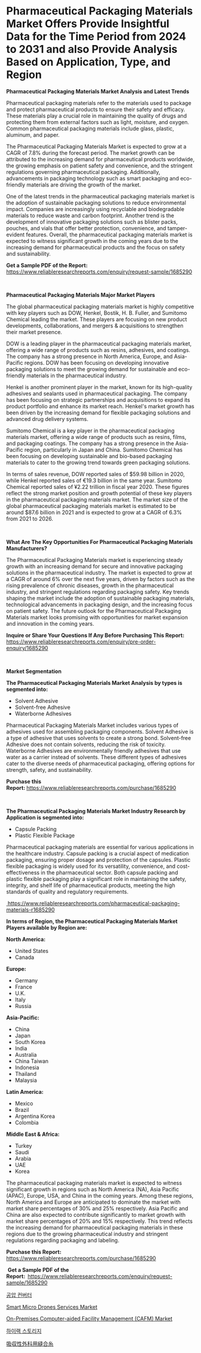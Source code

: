 <p><h1>Pharmaceutical Packaging Materials Market Offers Provide Insightful Data for the Time Period from 2024 to 2031 and also Provide Analysis Based on Application, Type, and Region</h1></p><p><strong>Pharmaceutical Packaging Materials Market Analysis and Latest Trends</strong></p>
<p><p>Pharmaceutical packaging materials refer to the materials used to package and protect pharmaceutical products to ensure their safety and efficacy. These materials play a crucial role in maintaining the quality of drugs and protecting them from external factors such as light, moisture, and oxygen. Common pharmaceutical packaging materials include glass, plastic, aluminum, and paper.</p><p>The Pharmaceutical Packaging Materials Market is expected to grow at a CAGR of 7.8% during the forecast period. The market growth can be attributed to the increasing demand for pharmaceutical products worldwide, the growing emphasis on patient safety and convenience, and the stringent regulations governing pharmaceutical packaging. Additionally, advancements in packaging technology such as smart packaging and eco-friendly materials are driving the growth of the market.</p><p>One of the latest trends in the pharmaceutical packaging materials market is the adoption of sustainable packaging solutions to reduce environmental impact. Companies are increasingly using recyclable and biodegradable materials to reduce waste and carbon footprint. Another trend is the development of innovative packaging solutions such as blister packs, pouches, and vials that offer better protection, convenience, and tamper-evident features. Overall, the pharmaceutical packaging materials market is expected to witness significant growth in the coming years due to the increasing demand for pharmaceutical products and the focus on safety and sustainability.</p></p>
<p><strong>Get a Sample PDF of the Report:&nbsp;</strong> <a href="https://www.reliableresearchreports.com/enquiry/request-sample/1685290">https://www.reliableresearchreports.com/enquiry/request-sample/1685290</a></p>
<p>&nbsp;</p>
<p><strong>Pharmaceutical Packaging Materials Major Market Players</strong></p>
<p><p>The global pharmaceutical packaging materials market is highly competitive with key players such as DOW, Henkel, Bostik, H. B. Fuller, and Sumitomo Chemical leading the market. These players are focusing on new product developments, collaborations, and mergers & acquisitions to strengthen their market presence.</p><p>DOW is a leading player in the pharmaceutical packaging materials market, offering a wide range of products such as resins, adhesives, and coatings. The company has a strong presence in North America, Europe, and Asia-Pacific regions. DOW has been focusing on developing innovative packaging solutions to meet the growing demand for sustainable and eco-friendly materials in the pharmaceutical industry.</p><p>Henkel is another prominent player in the market, known for its high-quality adhesives and sealants used in pharmaceutical packaging. The company has been focusing on strategic partnerships and acquisitions to expand its product portfolio and enhance its market reach. Henkel's market growth has been driven by the increasing demand for flexible packaging solutions and advanced drug delivery systems.</p><p>Sumitomo Chemical is a key player in the pharmaceutical packaging materials market, offering a wide range of products such as resins, films, and packaging coatings. The company has a strong presence in the Asia-Pacific region, particularly in Japan and China. Sumitomo Chemical has been focusing on developing sustainable and bio-based packaging materials to cater to the growing trend towards green packaging solutions.</p><p>In terms of sales revenue, DOW reported sales of $59.98 billion in 2020, while Henkel reported sales of €19.3 billion in the same year. Sumitomo Chemical reported sales of ¥2.22 trillion in fiscal year 2020. These figures reflect the strong market position and growth potential of these key players in the pharmaceutical packaging materials market. The market size of the global pharmaceutical packaging materials market is estimated to be around $87.6 billion in 2021 and is expected to grow at a CAGR of 6.3% from 2021 to 2026.</p></p>
<p>&nbsp;</p>
<p><strong>What Are The Key Opportunities For Pharmaceutical Packaging Materials Manufacturers?</strong></p>
<p><p>The Pharmaceutical Packaging Materials market is experiencing steady growth with an increasing demand for secure and innovative packaging solutions in the pharmaceutical industry. The market is expected to grow at a CAGR of around 6% over the next five years, driven by factors such as the rising prevalence of chronic diseases, growth in the pharmaceutical industry, and stringent regulations regarding packaging safety. Key trends shaping the market include the adoption of sustainable packaging materials, technological advancements in packaging design, and the increasing focus on patient safety. The future outlook for the Pharmaceutical Packaging Materials market looks promising with opportunities for market expansion and innovation in the coming years.</p></p>
<p><strong>Inquire or Share Your Questions If Any Before Purchasing This Report:</strong> <a href="https://www.reliableresearchreports.com/enquiry/pre-order-enquiry/1685290">https://www.reliableresearchreports.com/enquiry/pre-order-enquiry/1685290</a></p>
<p>&nbsp;</p>
<p><strong>Market Segmentation</strong></p>
<p><strong>The Pharmaceutical Packaging Materials Market Analysis by types is segmented into:</strong></p>
<p><ul><li>Solvent Adhesive</li><li>Solvent-free Adhesive</li><li>Waterborne Adhesives</li></ul></p>
<p><p>Pharmaceutical Packaging Materials Market includes various types of adhesives used for assembling packaging components. Solvent Adhesive is a type of adhesive that uses solvents to create a strong bond. Solvent-free Adhesive does not contain solvents, reducing the risk of toxicity. Waterborne Adhesives are environmentally friendly adhesives that use water as a carrier instead of solvents. These different types of adhesives cater to the diverse needs of pharmaceutical packaging, offering options for strength, safety, and sustainability.</p></p>
<p><strong>Purchase this Report:&nbsp;</strong><a href="https://www.reliableresearchreports.com/purchase/1685290">https://www.reliableresearchreports.com/purchase/1685290</a></p>
<p>&nbsp;</p>
<p><strong>The Pharmaceutical Packaging Materials Market Industry Research by Application is segmented into:</strong></p>
<p><ul><li>Capsule Packing</li><li>Plastic Flexible Package</li></ul></p>
<p><p>Pharmaceutical packaging materials are essential for various applications in the healthcare industry. Capsule packing is a crucial aspect of medication packaging, ensuring proper dosage and protection of the capsules. Plastic flexible packaging is widely used for its versatility, convenience, and cost-effectiveness in the pharmaceutical sector. Both capsule packing and plastic flexible packaging play a significant role in maintaining the safety, integrity, and shelf life of pharmaceutical products, meeting the high standards of quality and regulatory requirements.</p></p>
<p><a href="https://www.reliableresearchreports.com/pharmaceutical-packaging-materials-r1685290">&nbsp;https://www.reliableresearchreports.com/pharmaceutical-packaging-materials-r1685290</a></p>
<p><strong>In terms of Region, the Pharmaceutical Packaging Materials Market Players available by Region are:</strong></p>
<p>
    <p> <strong> North America: </strong>
        <ul>
            <li>United States</li>
            <li>Canada</li>
        </ul>
        </p> 
    <p> <strong> Europe: </strong>
        <ul>
            <li>Germany</li>
            <li>France</li>
            <li>U.K.</li>
            <li>Italy</li>
            <li>Russia</li>
        </ul>
        </p> 
    <p> <strong> Asia-Pacific: </strong>
        <ul>
            <li>China</li>
            <li>Japan</li>
            <li>South Korea</li>
            <li>India</li>
            <li>Australia</li>
            <li>China Taiwan</li>
            <li>Indonesia</li>
            <li>Thailand</li>
            <li>Malaysia</li>
        </ul>
        </p> 
    <p> <strong> Latin America: </strong>
        <ul>
            <li>Mexico</li>
            <li>Brazil</li>
            <li>Argentina Korea</li>
            <li>Colombia</li>
        </ul>
        </p> 
    <p> <strong> Middle East & Africa: </strong>
        <ul>
            <li>Turkey</li>
            <li>Saudi</li>
            <li>Arabia</li>
            <li>UAE</li>
            <li>Korea</li>
        </ul>
    </p>
    </p>
<p><p>The pharmaceutical packaging materials market is expected to witness significant growth in regions such as North America (NA), Asia Pacific (APAC), Europe, USA, and China in the coming years. Among these regions, North America and Europe are anticipated to dominate the market with market share percentages of 30% and 25% respectively. Asia Pacific and China are also expected to contribute significantly to market growth with market share percentages of 20% and 15% respectively. This trend reflects the increasing demand for pharmaceutical packaging materials in these regions due to the growing pharmaceutical industry and stringent regulations regarding packaging and labeling.</p></p>
<p><strong>Purchase this Report: </strong><a href="https://www.reliableresearchreports.com/purchase/1685290">https://www.reliableresearchreports.com/purchase/1685290</a></p>
<p>&nbsp;<strong>Get a Sample PDF of the Report:&nbsp;&nbsp;</strong><a href="https://www.reliableresearchreports.com/enquiry/request-sample/1685290">https://www.reliableresearchreports.com/enquiry/request-sample/1685290</a></p>
<p><strong></strong></p>
<p><p><a href="https://medium.com/@willislebsack/%EB%AC%B4%EC%A0%84%EB%A5%98-%EB%B3%80%ED%99%98%EA%B8%B0-%EC%8B%9C%EC%9E%A5%EC%9D%80-%EC%8B%9C%EC%9E%A5-%EC%A0%90%EC%9C%A0%EC%9C%A8-%ED%81%AC%EA%B8%B0-%EB%B0%8F-2031%EB%85%84%EA%B9%8C%EC%A7%80-%EC%98%88%EC%83%81%EB%90%9C-%EC%98%88%EC%B8%A1%EC%97%90-%EC%B4%88%EC%A0%90%EC%9D%84-%EB%A7%9E%EC%B6%A5%EB%8B%88%EB%8B%A4-9a5a084ebda8">공압 컨버터</a></p><p><a href="https://github.com/moyahfrancoestellec51j635wcx/Market-Research-Report-List-3/blob/main/smart-micro-drones-services-market.md">Smart Micro Drones Services Market</a></p><p><a href="https://github.com/mharielmesa/Market-Research-Report-List-4/blob/main/on-premises-computer-aided-facility-management-cafm-market.md">On-Premises Computer-aided Facility Management (CAFM) Market</a></p><p><a href="https://medium.com/@sherlock567567/%EA%B3%A0%EB%8C%80-%EC%8A%A4%ED%86%A0%EB%A6%AC%EC%A7%80-%EC%8B%9C%EC%9E%A5-%EA%B2%BD%EC%9F%81-%EB%B6%84%EC%84%9D-%EC%8B%9C%EC%9E%A5-%EB%8F%99%ED%96%A5-%EB%B0%8F-2031%EB%85%84%EA%B9%8C%EC%A7%80%EC%9D%98-%EC%98%88%EC%B8%A1-1f75d8d1d8ae">하이랙 스토리지</a></p><p><a href="https://medium.com/@charityrice70/2024%E5%B9%B4%E3%81%8B%E3%82%892031%E5%B9%B4%E3%81%BE%E3%81%A7%E3%81%AE%E6%9C%9F%E9%96%93%E3%81%AE%E5%90%B8%E5%8F%8E%E6%80%A7%E5%A4%96%E7%A7%91%E7%94%A8%E7%B8%AB%E5%90%88%E7%B3%B8%E5%B8%82%E5%A0%B4%E5%88%86%E6%9E%90%E3%81%A8%E3%82%B5%E3%82%A4%E3%82%BA%E3%81%AE%E4%BA%88%E6%B8%AC-224e514c5a65">吸収性外科用縫合糸</a></p></p>